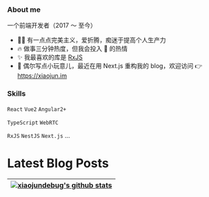 ### About me

一个前端开发者（2017 ～ 至今）

- 👨‍💻 有一点点完美主义，爱折腾，痴迷于提高个人生产力
- 🔥 做事三分钟热度，但我会投入 💯 的热情
- ✨ 我最喜欢的库是 [RxJS](https://rxjs.dev)
- 🌱 偶尔写点小玩意儿，最近在用 Next.js 重构我的 blog，欢迎访问 👉 <https://xiaojun.im>

### Skills

`React` `Vue2` `Angular2+`

`TypeScript` `WebRTC`

`RxJS` `NestJS` `Next.js` ...

# Latest Blog Posts
<!-- BLOG-POST-LIST:START -->
<!-- BLOG-POST-LIST:END -->

| <a href="https://github.com/xiaojundebug"><img align="center" src="https://github-readme-stats.vercel.app/api?username=xiaojundebug&show_icons=true&include_all_commits=true&theme=buefy&hide_border=true" alt="xiaojundebug's github stats" /></a> |
| ------------- |
